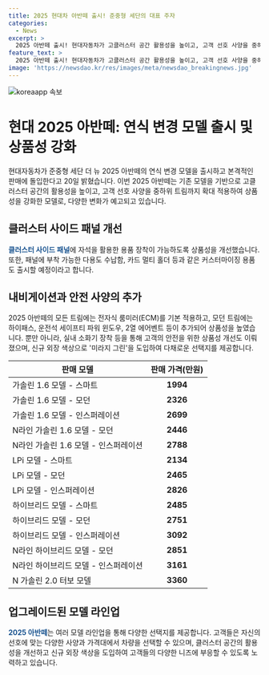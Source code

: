 ```yaml
---
title: 2025 현대차 아반떼 출시! 준중형 세단의 대표 주자
categories:
  - News
excerpt: >
  2025 아반떼 출시! 현대자동차가 고클러스터 공간 활용성을 높이고, 고객 선호 사양을 중하위 트림까지 확대하여 상품성을 강화했다. 자석을 활용한 용품 장착이 가능한 클러스터 사이드 패널과 다양한 커스터마이징 용품을 제공한다. 전자식 룸미러(ECM)를 기본 적용하고 안전 및 편의 사양을 추가하여 고객 만족도를 높였으며, 새로운 외장 색상과 다양한 모델별 가격표를 공개했다. 현대차는 앞으로도 고객들의 요구에 부응하기 위해 계속 노력할 것으로 전했다.
feature_text: >
  2025 아반떼 출시! 현대자동차가 고클러스터 공간 활용성을 높이고, 고객 선호 사양을 중하위 트림까지 확대하여 상품성을 강화했다. 자석을 활용한 용품 장착이 가능한 클러스터 사이드 패널과 다양한 커스터마이징 용품을 제공한다. 전자식 룸미러(ECM)를 기본 적용하고 안전 및 편의 사양을 추가하여 고객 만족도를 높였으며, 새로운 외장 색상과 다양한 모델별 가격표를 공개했다. 현대차는 앞으로도 고객들의 요구에 부응하기 위해 계속 노력할 것으로 전했다.
image: 'https://newsdao.kr/res/images/meta/newsdao_breakingnews.jpg'
---
```


<p><img src="https://newsdao.kr/res/images/meta/newsdao_breakingnews.jpg" alt="koreaapp 속보" /></p>

<h1>현대 2025 아반떼: 연식 변경 모델 출시 및 상품성 강화</h1>

<p data-ke-size="size16">현대자동차가 준중형 세단 더 뉴 2025 아반떼의 연식 변경 모델을 출시하고 본격적인 판매에 돌입한다고 20일 밝혔습니다. 이번 2025 아반떼는 기존 모델을 기반으로 고클러스터 공간의 활용성을 높이고, 고객 선호 사양을 중하위 트림까지 확대 적용하여 상품성을 강화한 모델로, 다양한 변화가 예고되고 있습니다.</p>

<h2>클러스터 사이드 패널 개선</h2>

<p><b><span style="color: #1a5490;">클러스터 사이드 패널</span></b>에 자석을 활용한 용품 장착이 가능하도록 상품성을 개선했습니다. 또한, 패널에 부착 가능한 다용도 수납함, 카드 멀티 홀더 등과 같은 커스터마이징 용품도 출시할 예정이라고 합니다.</p>

<h2>내비게이션과 안전 사양의 추가</h2>

<p>2025 아반떼의 모든 트림에는 전자식 룸미러(ECM)를 기본 적용하고, 모던 트림에는 하이패스, 운전석 세이프티 파워 윈도우, 2열 에어벤트 등이 추가되어 상품성을 높였습니다. 뿐만 아니라, 실내 소화기 장착 등을 통해 고객의 안전을 위한 상품성 개선도 이뤄졌으며, 신규 외장 색상으로 '미라지 그린'을 도입하여 다채로운 선택지를 제공합니다.</p>

<table>
<thead>
<tr>
<th>판매 모델</th>
<th>판매 가격(만원)</th>
</tr>
</thead>
<tbody>
<tr>
<td>가솔린 1.6 모델 - 스마트</td>
<td style="text-align: center; height: 17px;"><b>1994</b></td>
</tr>
<tr>
<td>가솔린 1.6 모델 - 모던</td>
<td style="text-align: center; height: 17px;"><b>2326</b></td>
</tr>
<tr>
<td>가솔린 1.6 모델 - 인스퍼레이션</td>
<td style="text-align: center; height: 17px;"><b>2699</b></td>
</tr>
<tr>
<td>N라인 가솔린 1.6 모델 - 모던</td>
<td style="text-align: center; height: 17px;"><b>2446</b></td>
</tr>
<tr>
<td>N라인 가솔린 1.6 모델 - 인스퍼레이션</td>
<td style="text-align: center; height: 17px;"><b>2788</b></td>
</tr>
<tr>
<td>LPi 모델 - 스마트</td>
<td style="text-align: center; height: 17px;"><b>2134</b></td>
</tr>
<tr>
<td>LPi 모델 - 모던</td>
<td style="text-align: center; height: 17px;"><b>2465</b></td>
</tr>
<tr>
<td>LPi 모델 - 인스퍼레이션</td>
<td style="text-align: center; height: 17px;"><b>2826</b></td>
</tr>
<tr>
<td>하이브리드 모델 - 스마트</td>
<td style="text-align: center; height: 17px;"><b>2485</b></td>
</tr>
<tr>
<td>하이브리드 모델 - 모던</td>
<td style="text-align: center; height: 17px;"><b>2751</b></td>
</tr>
<tr>
<td>하이브리드 모델 - 인스퍼레이션</td>
<td style="text-align: center; height: 17px;"><b>3092</b></td>
</tr>
<tr>
<td>N라인 하이브리드 모델 - 모던</td>
<td style="text-align: center; height: 17px;"><b>2851</b></td>
</tr>
<tr>
<td>N라인 하이브리드 모델 - 인스퍼레이션</td>
<td style="text-align: center; height: 17px;"><b>3161</b></td>
</tr>
<tr>
<td>N 가솔린 2.0 터보 모델</td>
<td style="text-align: center; height: 17px;"><b>3360</b></td>
</tr>
</tbody>
</table>

<h2>업그레이드된 모델 라인업</h2>

<p><b><span style="color: #1a5490;">2025 아반떼</span></b>는 여러 모델 라인업을 통해 다양한 선택지를 제공합니다. 고객들은 자신의 선호에 맞는 다양한 사양과 가격대에서 차량을 선택할 수 있으며, 클러스터 공간의 활용성을 개선하고 신규 외장 색상을 도입하여 고객들의 다양한 니즈에 부응할 수 있도록 노력하고 있습니다.</p>

<p data-ke-size="size16">&nbsp;</p>

